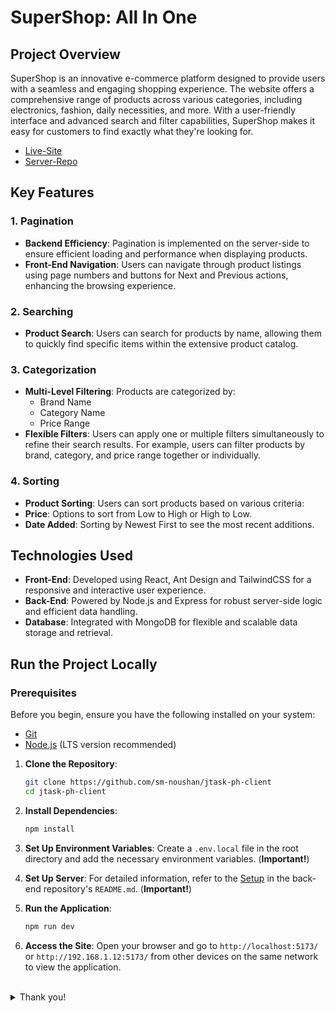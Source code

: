 # SuperShop: All In One

## Project Overview

SuperShop is an innovative e-commerce platform designed to provide users with a seamless and engaging shopping experience. The website offers a comprehensive range of products across various categories, including electronics, fashion, daily necessities, and more. With a user-friendly interface and advanced search and filter capabilities, SuperShop makes it easy for customers to find exactly what they're looking for.

- [Live-Site](https://supershop-by-sm-nowshan.vercel.app)
- [Server-Repo](https://github.com/sm-noushan/jtask-ph-client)

## Key Features

### 1. Pagination

- **Backend Efficiency**: Pagination is implemented on the server-side to ensure efficient loading and performance when displaying products.
- **Front-End Navigation**: Users can navigate through product listings using page numbers and buttons for Next and Previous actions, enhancing the browsing experience.

### 2. Searching

- **Product Search**: Users can search for products by name, allowing them to quickly find specific items within the extensive product catalog.

### 3. Categorization

- **Multi-Level Filtering**: Products are categorized by:
  - Brand Name
  - Category Name
  - Price Range
- **Flexible Filters**: Users can apply one or multiple filters simultaneously to refine their search results. For example, users can filter products by brand, category, and price range together or individually.

### 4. Sorting

- **Product Sorting**: Users can sort products based on various criteria:
- **Price**: Options to sort from Low to High or High to Low.
- **Date Added**: Sorting by Newest First to see the most recent additions.

## Technologies Used

- **Front-End**: Developed using React, Ant Design and TailwindCSS for a responsive and interactive user experience.
- **Back-End**: Powered by Node.js and Express for robust server-side logic and efficient data handling.
- **Database**: Integrated with MongoDB for flexible and scalable data storage and retrieval.

## Run the Project Locally

### Prerequisites

Before you begin, ensure you have the following installed on your system:

- [Git](https://git-scm.com/downloads)
- [Node.js](https://nodejs.org/) (LTS version recommended)

1. **Clone the Repository**:

   ```sh
   git clone https://github.com/sm-noushan/jtask-ph-client
   cd jtask-ph-client
   ```

2. **Install Dependencies**:

   ```sh
   npm install
   ```

3. **Set Up Environment Variables**: Create a `.env.local` file in the root directory and add the necessary environment variables. (**Important!**)

4. **Set Up Server**: For detailed information, refer to the [Setup](https://github.com/sm-noushan/jtask-ph-server) in the back-end repository's `README.md`. (**Important!**)

5. **Run the Application**:

   ```sh
   npm run dev
   ```

6. **Access the Site**: Open your browser and go to `http://localhost:5173/` or `http://192.168.1.12:5173/` from other devices on the same network to view the application.

<br/>
<details>
    <summary>Thank you!</summary>
</details>
